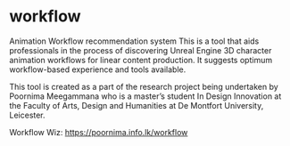 # workflow
Animation Workflow recommendation system
This is a tool that aids professionals in the process of discovering Unreal Engine 3D character animation workflows for linear content production. It suggests optimum workflow-based experience and tools available.

This tool is created as a part of the research project being undertaken by Poornima Meegammana who is a master’s student In Design Innovation at the Faculty of Arts, Design and Humanities at De Montfort University, Leicester.

Workflow Wiz: https://poornima.info.lk/workflow
